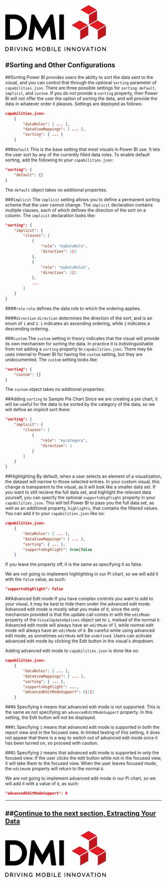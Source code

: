 [![DMI Logo](/img/DMI_Logo.png)](https://dminc.com/)

#Sorting and Other Configurations
---

##Sorting
Power BI provides users the ability to sort the data sent to the visual, and you can control that through the optional `sorting` parameter of `capabilities.json`. There are three possible settings for `sorting`: `default`, `implicit`, and `custom`. If you do not provide a `sorting` property, then Power BI will not offer the user the option of sorting the data, and will provide the data in whatever order it pleases. Settings are deployed as follows:

```json
capabilities.json:
    {
        "dataRoles": [ ... ],
        "dataViewMappings": [ ... ],
        "sorting": { ... }
    }
```

###`default`
This is the base setting that most visuals in Power BI use. It lets the user sort by any of the currently filled data roles. To enable default sorting, add the following to your `capabilities.json`:

```json
"sorting": {
    "default": {}
}
```

The `default` object takes no additional properties.

###`implicit`
The `implicit` setting allows you to define a permanent sorting scheme that the user cannot change. The `implicit` declaration contains multiple clauses, each of which defines the direction of the sort on a column. The `implicit` declaration looks like:

```json
"sorting": {
    "implicit": {
        "clauses": [
            {
                "role": "myDataRole",
                "direction": 1|2
            },
            {
                "role": "myDataRole2",
                "direction": 1|2
            },
            ...
        ]
    }
}
```

####`role`
`role` defines the data role to which the ordering applies.

####`direction`
`direction` determines the direction of the sort, and is an enum of `1` and `2`. `1` indicates an ascending ordering, while `2` indicates a descending ordering.

###`custom`
The `custom` setting in theory indicates that the visual will provide its own mechanism for sorting the data. In practice it is indistinguishable from not adding a `sorting` property to `capabilities.json`. There may be uses internal to Power BI for having the `custom` setting, but they are undocumented. The `custom` setting looks like:

```json
"sorting": {
    "custom": {}
}
```

The `custom` object takes no additional properties.

##Adding `sorting` to Sample Pie Chart
Since we are creating a pie chart, it will be useful for the data to be sorted by the category of the data, so we will define an implicit sort there:

```json
"sorting": {
    "implicit": {
        "clauses": [
            {
                "role": "mycategory",
                "direction": 1
            }
        ]
    }
}
```

##Highlighting
By default, when a user selects an element of a visualization, the dataset will narrow to those selected entries. In your custom visual, this change is transparent to the visual, as it will look like a smaller data set. If you want to still recieve the full data set, and highlight the relevant data yourself, you can specify the optional `supportsHighlight` property in your `capabilities.json`. This will tell Power BI to pass you the full data set, as well as an additional property, `highlights`, that contains the filtered values. You can add it to your `capabilities.json` like so:

```json
capabilities.json:
    {
        "dataRoles": [ ... ],
        "dataViewMappings": [ ... ],
        "sorting": { ... },
        "supportsHighlight": true|false
    }
```

If you leave the property off, it is the same as specifying it as false.

We are not going to implement highlighting in our Pi chart, so we will add it with the `false` value, as such:

```json
"supportsHighlight": false
```

##Advanced Edit mode
If you have complex controls you want to add to your visual, it may be best to hide them under the advanced edit mode. Advanced edit mode is mostly what you make of it, since the only mechanism provided is that the update call comes in with the `editMode` property of the `VisualUpdateOptions` object set to `1`, instead of the normal `0`. Advanced edit mode will always have an `editMode` of 1, while normal edit mode will always have an `editMode` of `0`. Be careful while using advanced edit mode, as sometimes `editMode` will be `undefined`. Users can activate advanced edit mode by clicking the Edit button in the visual's dropdown.

Adding advanced edit mode to `capabilities.json` is done like so:
```json
capabilities.json:
    {
        "dataRoles": [ ... ],
        "dataViewMappings": [ ... ],
        "sorting": { ... },
        "supportsHighlight": ...,
        "advancedEditModeSupport": 0|1|2
    }
```

###`0`
Specifying `0` means that advanced edit mode is not supported. This is the same as not specifying an `advancedEditModeSupport` property. In this setting, the Edit button will not be displayed.

###`1`
Specifying `1` means that advanced edit mode is supported in both the report view and in the focused view. In limited testing of this setting, it does not appear that there is a way to switch out of advanced edit mode once it has been turned on, so proceed with caution.

###`2`
Specifying `2` means that advanced edit mode is supported in only the focused view. If the user clicks the edit button while not in the focused view, it will take them to the focused view. When the user leaves focused mode, the `editmode` property will return to the normal `0`.

We are not going to implement advanced edit mode in our Pi chart, so we will add it with a value of `0`, as such:

```json
"advancedEditModeSupport": 0
```

---
##**[Continue to the next section, Extracting Your Data](/docs/visualizing/1-ExtractingYourData.md)**
---

[![DMI Logo](/img/DMI_Logo.png)](https://dminc.com/)
